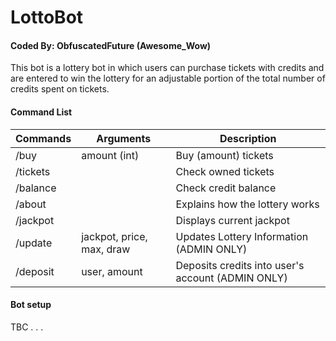 # LottoBot

#### Coded By: ObfuscatedFuture (Awesome_Wow)

This bot is a lottery bot in which users can purchase tickets with credits and are entered to win the lottery for an adjustable portion of the total number of credits spent on tickets. 

<h4> Command List </h4>

| Commands | Arguments | Description |
| ------------- | ------------- | -------- |
| /buy | amount (int) | Buy (amount) tickets |
| /tickets | | Check owned tickets |
| /balance | | Check credit balance
| /about | | Explains how the lottery works |
| /jackpot | | Displays current jackpot |
| /update | jackpot, price, max, draw | Updates Lottery Information  (ADMIN ONLY) |
| /deposit | user, amount | Deposits credits into user's account (ADMIN ONLY)

<h4> Bot setup </h4>
TBC . . . 


